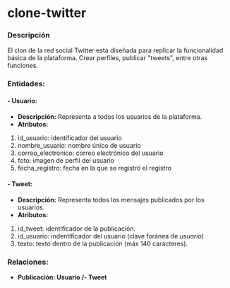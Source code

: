 # clone-twitter
### Descripción
El clon de la red social Twitter está diseñada para replicar la funcionalidad básica de la plataforma. Crear perfiles, publicar "tweets", entre otras funciones.
### Entidades:
#### \- Usuario:
- **Descripción:**  Representa a todos los usuarios de la plataforma.
- **Atributos:** 
1. id_usuario: identificador del usuario
2. nombre_usuario: nombre único de usuario
3. correo_electronico: correo electrónico del usuario
4. foto: imagen de perfil del usuario
5. fecha_registro: fecha en la que se registró el registro

#### \- Tweet:
- **Descripción:** Representa todos los mensajes publicados por los usuarios.
- **Atributos:**
1. id_tweet: identificador de la publicación.
2. id_usuario: indentificador del usuario (clave foránea de *usuario*)
3. texto: texto dentro de la publicación (máx 140 carácteres).

### Relaciones:
- **Publicación: Usuario /- Tweet**



